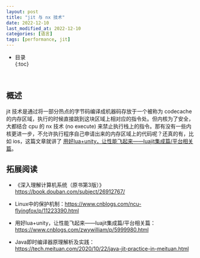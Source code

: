 ```yaml
---
layout: post
title: "jit 与 nx 技术"
date: 2022-12-10
last_modified_at: 2022-12-10
categories: [语言]
tags: [performance, jit]
---
```


* 目录  
{:toc}
<br/>


## 概述

jit 技术是通过将一部分热点的字节码编译成机器码存放于一个被称为 codecache 的内存区域，执行的时候直接跳到这块区域上相对应的指令处。但内核为了安全，大都结合 cpu 的 nx 技术 (no execute) 来禁止执行栈上的指令。那有没有一些内核更进一步，不允许执行程序自己申请出来的内存区域上的代码呢？还真的有，比如 ios，这篇文章就讲了 [用好lua+unity，让性能飞起来——luajit集成篇/平台相关篇](https://www.cnblogs.com/zwywilliam/p/5999980.html)。   


## 拓展阅读

* 《深入理解计算机系统（原书第3版）》<https://book.douban.com/subject/26912767/>

* Linux中的保护机制：<https://www.cnblogs.com/ncu-flyingfox/p/11223390.html>

* 用好lua+unity，让性能飞起来——luajit集成篇/平台相关篇： <https://www.cnblogs.com/zwywilliam/p/5999980.html>

* Java即时编译器原理解析及实践：<https://tech.meituan.com/2020/10/22/java-jit-practice-in-meituan.html>